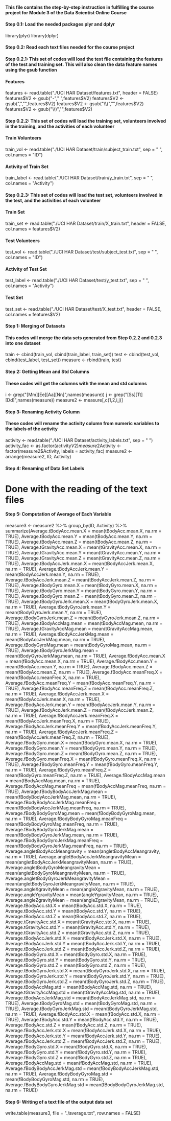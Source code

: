 #### This file contains the step-by-step instruction in fulfilling the course project for Module 3 of the Data Scientist Online Course ####

#### Step 0.1: Load the needed packages plyr and dplyr ####
library(plyr)
library(dplyr)

#### Step 0.2: Read each text files needed for the course project ####

#### Step 0.2.1: This set of codes will load the text file containing the features of the test and training set. This will also clean the data feature names using the gsub function ####
#### Features ####
features <- read.table("./UCI HAR Dataset/features.txt", header = FALSE)
features$V2 <- gsub("-"," ",features$V2)
features$V2 <- gsub(",","",features$V2)
features$V2 <- gsub("\\(","",features$V2)
features$V2 <- gsub("\\)","",features$V2)

#### Step 0.2.2: This set of codes will load the training set, volunteers involved in the training, and the activities of each volunteer ####
#### Train Volunteers ####
train_vol <- read.table("./UCI HAR Dataset/train/subject_train.txt", sep = " ", col.names = "ID")

#### Activity of Train Set ####
train_label <- read.table("./UCI HAR Dataset/train/y_train.txt", sep = " ", col.names = "Activity")

#### Step 0.2.3: This set of codes will load the test set, volunteers involved in the test, and the activities of each volunteer ####
#### Train Set ####
train_set <- read.table("./UCI HAR Dataset/train/X_train.txt", header = FALSE, col.names = features$V2)

#### Test Volunteers ####
test_vol <- read.table("./UCI HAR Dataset/test/subject_test.txt", sep = " ", col.names = "ID")

#### Activity of Test Set ####
test_label <- read.table("./UCI HAR Dataset/test/y_test.txt", sep = " ", col.names = "Activity")

#### Test Set ####
test_set <- read.table("./UCI HAR Dataset/test/X_test.txt", header = FALSE, col.names = features$V2)

#### Step 1: Merging of Datasets ####
#### This codes will merge the data sets generated from Step 0.2.2 and 0.2.3 into one dataset ####
train <- cbind(train_vol, cbind(train_label, train_set))
test <- cbind(test_vol, cbind(test_label, test_set))
measure <- rbind(train, test)

#### Step 2: Getting Mean and Std Columns ####
#### These codes will get the columns with the mean and std columns ####
i <- grep("[Mm][Ee][Aa][Nn]",names(measure))
j <- grep("[Ss][Tt][Dd]",names(measure))
measure2 <- measure[,c(1,2,i,j)]

#### Step 3: Renaming Activity Column ####
#### These codes will rename the activity column from numeric variables to the labels of the activity ####
activity <- read.table("./UCI HAR Dataset/activity_labels.txt", sep = " ")
activity_fac <- as.factor(activity$V2)
measure2$Activity <- factor(measure2$Activity, labels = activity_fac)
measure2 <- arrange(measure2, ID, Activity)

#### Step 4: Renaming of Data Set Labels ####
# Done with the reading of the text files

#### Step 5: Computation of Average of Each Variable ####

measure3 <- measure2 %>%
    group_by(ID, Activity) %>%
    summarize(Average.tBodyAcc.mean.X = mean(tBodyAcc.mean.X, na.rm = TRUE),
              Average.tBodyAcc.mean.Y = mean(tBodyAcc.mean.Y, na.rm = TRUE),
              Average.tBodyAcc.mean.Z = mean(tBodyAcc.mean.Z, na.rm = TRUE),
              Average.tGravityAcc.mean.X = mean(tGravityAcc.mean.X, na.rm = TRUE),
              Average.tGravityAcc.mean.Y = mean(tGravityAcc.mean.Y, na.rm = TRUE),
              Average.tGravityAcc.mean.Z = mean(tGravityAcc.mean.Z, na.rm = TRUE),
              Average.tBodyAccJerk.mean.X = mean(tBodyAccJerk.mean.X, na.rm = TRUE),
              Average.tBodyAccJerk.mean.Y = mean(tBodyAccJerk.mean.Y, na.rm = TRUE),
              Average.tBodyAccJerk.mean.Z = mean(tBodyAccJerk.mean.Z, na.rm = TRUE),
              Average.tBodyGyro.mean.X = mean(tBodyGyro.mean.X, na.rm = TRUE),
              Average.tBodyGyro.mean.Y = mean(tBodyGyro.mean.Y, na.rm = TRUE),
              Average.tBodyGyro.mean.Z = mean(tBodyGyro.mean.Z, na.rm = TRUE),
              Average.tBodyGyroJerk.mean.X = mean(tBodyGyroJerk.mean.X, na.rm = TRUE),
              Average.tBodyGyroJerk.mean.Y = mean(tBodyGyroJerk.mean.Y, na.rm = TRUE),
              Average.tBodyGyroJerk.mean.Z = mean(tBodyGyroJerk.mean.Z, na.rm = TRUE),
              Average.tBodyAccMag.mean = mean(tBodyAccMag.mean, na.rm = TRUE),
              Average.tGravityAccMag.mean = mean(tGravityAccMag.mean, na.rm = TRUE),
              Average.tBodyAccJerkMag.mean = mean(tBodyAccJerkMag.mean, na.rm = TRUE),
              Average.tBodyGyroMag.mean = mean(tBodyGyroMag.mean, na.rm = TRUE),
              Average.tBodyGyroJerkMag.mean = mean(tBodyGyroJerkMag.mean, na.rm = TRUE),
              Average.fBodyAcc.mean.X = mean(fBodyAcc.mean.X, na.rm = TRUE),
              Average.fBodyAcc.mean.Y = mean(fBodyAcc.mean.Y, na.rm = TRUE),
              Average.fBodyAcc.mean.Z = mean(fBodyAcc.mean.Z, na.rm = TRUE),
              Average.fBodyAcc.meanFreq.X = mean(fBodyAcc.meanFreq.X, na.rm = TRUE),
              Average.fBodyAcc.meanFreq.Y = mean(fBodyAcc.meanFreq.Y, na.rm = TRUE),
              Average.fBodyAcc.meanFreq.Z = mean(fBodyAcc.meanFreq.Z, na.rm = TRUE),
              Average.fBodyAccJerk.mean.X = mean(fBodyAccJerk.mean.X, na.rm = TRUE),
              Average.fBodyAccJerk.mean.Y = mean(fBodyAccJerk.mean.Y, na.rm = TRUE),
              Average.fBodyAccJerk.mean.Z = mean(fBodyAccJerk.mean.Z, na.rm = TRUE),
              Average.fBodyAccJerk.meanFreq.X = mean(fBodyAccJerk.meanFreq.X, na.rm = TRUE),
              Average.fBodyAccJerk.meanFreq.Y = mean(fBodyAccJerk.meanFreq.Y, na.rm = TRUE),
              Average.fBodyAccJerk.meanFreq.Z = mean(fBodyAccJerk.meanFreq.Z, na.rm = TRUE),
              Average.fBodyGyro.mean.X = mean(fBodyGyro.mean.X, na.rm = TRUE),
              Average.fBodyGyro.mean.Y = mean(fBodyGyro.mean.Y, na.rm = TRUE),
              Average.fBodyGyro.mean.Z = mean(fBodyGyro.mean.Z, na.rm = TRUE),
              Average.fBodyGyro.meanFreq.X = mean(fBodyGyro.meanFreq.X, na.rm = TRUE),
              Average.fBodyGyro.meanFreq.Y = mean(fBodyGyro.meanFreq.Y, na.rm = TRUE),
              Average.fBodyGyro.meanFreq.Z = mean(fBodyGyro.meanFreq.Z, na.rm = TRUE),
              Average.fBodyAccMag.mean = mean(fBodyAccMag.mean, na.rm = TRUE),
              Average.fBodyAccMag.meanFreq = mean(fBodyAccMag.meanFreq, na.rm = TRUE),
              Average.fBodyBodyAccJerkMag.mean = mean(fBodyBodyAccJerkMag.mean, na.rm = TRUE),
              Average.fBodyBodyAccJerkMag.meanFreq = mean(fBodyBodyAccJerkMag.meanFreq, na.rm = TRUE),
              Average.fBodyBodyGyroMag.mean = mean(fBodyBodyGyroMag.mean, na.rm = TRUE),
              Average.fBodyBodyGyroMag.meanFreq = mean(fBodyBodyGyroMag.meanFreq, na.rm = TRUE),
              Average.fBodyBodyGyroJerkMag.mean = mean(fBodyBodyGyroJerkMag.mean, na.rm = TRUE),
              Average.fBodyBodyGyroJerkMag.meanFreq = mean(fBodyBodyGyroJerkMag.meanFreq, na.rm = TRUE),
              Average.angletBodyAccMeangravity = mean(angletBodyAccMeangravity, na.rm = TRUE),
              Average.angletBodyAccJerkMeangravityMean = mean(angletBodyAccJerkMeangravityMean, na.rm = TRUE),
              Average.angletBodyGyroMeangravityMean = mean(angletBodyGyroMeangravityMean, na.rm = TRUE),
              Average.angletBodyGyroJerkMeangravityMean = mean(angletBodyGyroJerkMeangravityMean, na.rm = TRUE),
              Average.angleXgravityMean = mean(angleXgravityMean, na.rm = TRUE),
              Average.angleYgravityMean = mean(angleYgravityMean, na.rm = TRUE),
              Average.angleZgravityMean = mean(angleZgravityMean, na.rm = TRUE),
              Average.tBodyAcc.std.X = mean(tBodyAcc.std.X, na.rm = TRUE),
              Average.tBodyAcc.std.Y = mean(tBodyAcc.std.Y, na.rm = TRUE),
              Average.tBodyAcc.std.Z = mean(tBodyAcc.std.Z, na.rm = TRUE),
              Average.tGravityAcc.std.X = mean(tGravityAcc.std.X, na.rm = TRUE),
              Average.tGravityAcc.std.Y = mean(tGravityAcc.std.Y, na.rm = TRUE),
              Average.tGravityAcc.std.Z = mean(tGravityAcc.std.Z, na.rm = TRUE),
              Average.tBodyAccJerk.std.X = mean(tBodyAccJerk.std.X, na.rm = TRUE),
              Average.tBodyAccJerk.std.Y = mean(tBodyAccJerk.std.Y, na.rm = TRUE),
              Average.tBodyAccJerk.std.Z = mean(tBodyAccJerk.std.Z, na.rm = TRUE),
              Average.tBodyGyro.std.X = mean(tBodyGyro.std.X, na.rm = TRUE),
              Average.tBodyGyro.std.Y = mean(tBodyGyro.std.Y, na.rm = TRUE),
              Average.tBodyGyro.std.Z = mean(tBodyGyro.std.Z, na.rm = TRUE),
              Average.tBodyGyroJerk.std.X = mean(tBodyGyroJerk.std.X, na.rm = TRUE),
              Average.tBodyGyroJerk.std.Y = mean(tBodyGyroJerk.std.Y, na.rm = TRUE),
              Average.tBodyGyroJerk.std.Z = mean(tBodyGyroJerk.std.Z, na.rm = TRUE),
              Average.tBodyAccMag.std = mean(tBodyAccMag.std, na.rm = TRUE),
              Average.tGravityAccMag.std = mean(tGravityAccMag.std, na.rm = TRUE),
              Average.tBodyAccJerkMag.std = mean(tBodyAccJerkMag.std, na.rm = TRUE),
              Average.tBodyGyroMag.std = mean(tBodyGyroMag.std, na.rm = TRUE),
              Average.tBodyGyroJerkMag.std = mean(tBodyGyroJerkMag.std, na.rm = TRUE),
              Average.fBodyAcc.std.X = mean(fBodyAcc.std.X, na.rm = TRUE),
              Average.fBodyAcc.std.Y = mean(fBodyAcc.std.Y, na.rm = TRUE),
              Average.fBodyAcc.std.Z = mean(fBodyAcc.std.Z, na.rm = TRUE),
              Average.fBodyAccJerk.std.X = mean(fBodyAccJerk.std.X, na.rm = TRUE),
              Average.fBodyAccJerk.std.Y = mean(fBodyAccJerk.std.Y, na.rm = TRUE),
              Average.fBodyAccJerk.std.Z = mean(fBodyAccJerk.std.Z, na.rm = TRUE),
              Average.fBodyGyro.std.X = mean(fBodyGyro.std.X, na.rm = TRUE),
              Average.fBodyGyro.std.Y = mean(fBodyGyro.std.Y, na.rm = TRUE),
              Average.fBodyGyro.std.Z = mean(fBodyGyro.std.Z, na.rm = TRUE),
              Average.fBodyAccMag.std = mean(fBodyAccMag.std, na.rm = TRUE),
              Average.fBodyBodyAccJerkMag.std = mean(fBodyBodyAccJerkMag.std, na.rm = TRUE),
              Average.fBodyBodyGyroMag.std = mean(fBodyBodyGyroMag.std, na.rm = TRUE),
              Average.fBodyBodyGyroJerkMag.std = mean(fBodyBodyGyroJerkMag.std, na.rm = TRUE))

#### Step 6: Writing of a text file of the output data set ####
write.table(measure3, file = "./average.txt", row.names = FALSE)
